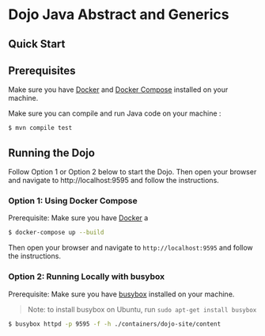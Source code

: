 # Dojo Java Abstract and Generics

## Quick Start

## Prerequisites

Make sure you have [Docker](https://docs.docker.com/get-docker/) and [Docker Compose](https://docs.docker.com/compose/install/) installed on your machine.

Make sure you can compile and run Java code on your machine :

```bash 
$ mvn compile test
```

## Running the Dojo

Follow Option 1 or Option 2 below to start the Dojo.
Then open your browser and navigate to http://localhost:9595 and follow the instructions.

### Option 1: Using Docker Compose

Prerequisite: Make sure you have [Docker](https://docs.docker.com/get-docker/) a

```bash
$ docker-compose up --build
```

Then open your browser and navigate to `http://localhost:9595` and follow the instructions.

### Option 2: Running Locally with busybox

Prerequisite: Make sure you have [busybox](https://busybox.net/) installed on your machine.
> Note: to install busybox on Ubuntu, run `sudo apt-get install busybox`


```bash
$ busybox httpd -p 9595 -f -h ./containers/dojo-site/content
```
